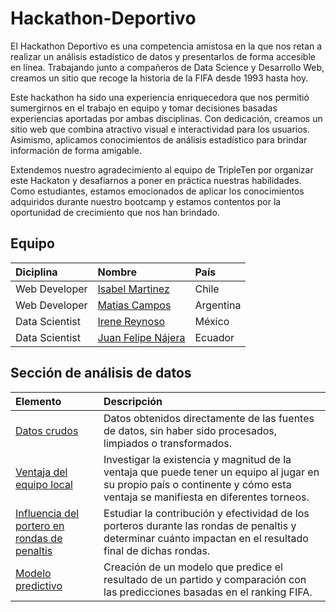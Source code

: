 # Hackathon-Deportivo
El Hackathon Deportivo es una competencia amistosa en la que nos retan a realizar un análisis estadístico de datos y presentarlos de forma accesible en línea. Trabajando junto a compañeros de Data Science y Desarrollo Web, creamos un sitio que recoge la historia de la FIFA desde 1993 hasta hoy.

Este hackathon ha sido una experiencia enriquecedora que nos permitió sumergirnos en el trabajo en equipo y tomar decisiones basadas experiencias aportadas por ambas disciplinas. Con dedicación, creamos un sitio web que combina atractivo visual e interactividad para los usuarios. Asimismo, aplicamos conocimientos de análisis estadístico para brindar información de forma amigable. 

Extendemos nuestro agradecimiento al equipo de TripleTen por organizar este Hackaton y desafiarnos a poner en práctica nuestras habilidades. Como estudiantes, estamos emocionados de aplicar los conocimientos adquiridos durante nuestro bootcamp y estamos contentos por la oportunidad de crecimiento que nos han brindado.

## Equipo
| Diciplina               | Nombre                                                                                 |País |
|:------------------------ |:------------------------------------------------------------------------------------------- |:---|
|Web Developer| [Isabel Martinez](https://github.com/SoyIsabelMM)| Chile|
|Web Developer| [Matias Campos](https://github.com/2022matias)| Argentina|
|Data Scientist| [Irene Reynoso](https://github.com/IreneRA)| México|
|Data Scientist| [Juan Felipe Nájera]()| Ecuador|

## Sección de análisis de datos
| Elemento               | Descripción                                                                                 |
|:------------------------ |:------------------------------------------------------------------------------------------- |
|[Datos crudos](https://github.com/IreneRA/Hackaton-Tripleten/tree/Raw-data)| Datos obtenidos directamente de las fuentes de datos, sin haber sido procesados, limpiados o transformados.|
|[Ventaja del equipo local](https://github.com/IreneRA/Hackaton-Tripleten/blob/team-advantage/Ventaja_del_equipo_local.ipynb)| Investigar la existencia y magnitud de la ventaja que puede tener un equipo al jugar en su propio país o continente y cómo esta ventaja se manifiesta en diferentes torneos.|
|[Influencia del portero en rondas de penaltis](https://github.com/IreneRA/Hackaton-Tripleten/blob/goalkeeper-impact/Influencia_portero.ipynb)| Estudiar la contribución y efectividad de los porteros durante las rondas de penaltis y determinar cuánto impactan en el resultado final de dichas rondas.|
|[Modelo predictivo](https://github.com/IreneRA/Hackaton-Tripleten/blob/predictive-model/Modelo_predictivo.ipynb)| Creación de un modelo que predice el resultado de un partido y comparación con las predicciones basadas en el ranking FIFA.|
